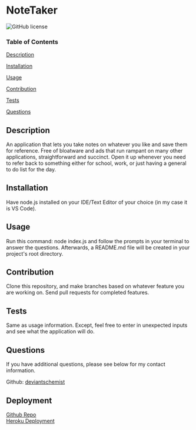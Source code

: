 
  # NoteTaker

  
  ![GitHub license](https://img.shields.io/badge/license-None-blue.svg)

      

  ### Table of Contents
  [Description](https://github.com/DeviantSchemist/NoteTaker#description)

  [Installation](https://github.com/DeviantSchemist/NoteTaker#installation)

  [Usage](https://github.com/DeviantSchemist/NoteTaker#usage)

  [Contribution](https://github.com/DeviantSchemist/NoteTaker#contribution)

  [Tests](https://github.com/DeviantSchemist/NoteTaker#tests)

  [Questions](https://github.com/DeviantSchemist/NoteTaker#questions)

  ## Description
  An application that lets you take notes on whatever you like and save them for reference. Free of bloatware and ads that run rampant on many other applications, straightforward and succinct. Open it up whenever you need to refer back to something either for school, work, or just having a general to do list for the day.

  ## Installation
  Have node.js installed on your IDE/Text Editor of your choice (in my case it is VS Code).

  ## Usage
  Run this command: node index.js and follow the prompts in your terminal to answer the questions. Afterwards, a README.md file will be created in your project's root directory.

  ## Contribution
  Clone this repository, and make branches based on whatever feature you are working on. Send pull requests for completed features.

  ## Tests
  Same as usage information. Except, feel free to enter in unexpected inputs and see what the application will do.

  ## Questions
  If you have additional questions, please see below for my contact information.

  Github: [deviantschemist](https://github.com/deviantschemist)


  ## Deployment
  [Github Repo](https://github.com/DeviantSchemist/NoteTaker) <br>
  [Heroku Deployment](https://damp-hollows-38248.herokuapp.com/)
  